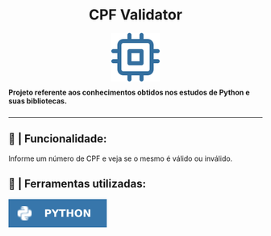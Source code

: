 <h1 align="center">CPF Validator</h1>

<div align="center">
    <img src="./public/img/cpu.svg">
</div>

<div style="padding: 10px 0px">
<b>Projeto referente aos conhecimentos obtidos nos estudos de Python e suas bibliotecas.</b>
</div>

---

<h2> 🔖 | Funcionalidade:</h2>

<p>Informe um número de CPF e veja se o mesmo é válido ou inválido.</p>

<h2> 🔧 | Ferramentas utilizadas:</h2>

<a href="https://www.python.org/doc/" target="_blank"><img src="./public/img/python.svg"></a>
